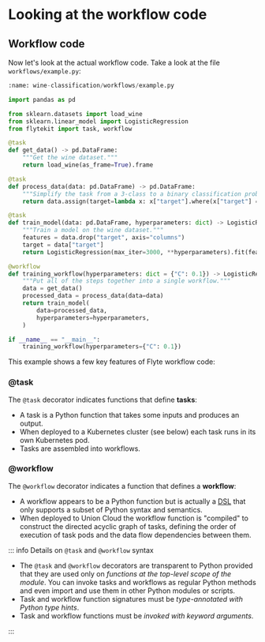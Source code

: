 # Looking at the workflow code

## Workflow code

Now let's look at the actual workflow code.
Take a look at the file `workflows/example.py`:

```python
:name: wine-classification/workflows/example.py

import pandas as pd

from sklearn.datasets import load_wine
from sklearn.linear_model import LogisticRegression
from flytekit import task, workflow

@task
def get_data() -> pd.DataFrame:
    """Get the wine dataset."""
    return load_wine(as_frame=True).frame

@task
def process_data(data: pd.DataFrame) -> pd.DataFrame:
    """Simplify the task from a 3-class to a binary classification problem."""
    return data.assign(target=lambda x: x["target"].where(x["target"] == 0, 1))

@task
def train_model(data: pd.DataFrame, hyperparameters: dict) -> LogisticRegression:
    """Train a model on the wine dataset."""
    features = data.drop("target", axis="columns")
    target = data["target"]
    return LogisticRegression(max_iter=3000, **hyperparameters).fit(features, target)

@workflow
def training_workflow(hyperparameters: dict = {"C": 0.1}) -> LogisticRegression:
    """Put all of the steps together into a single workflow."""
    data = get_data()
    processed_data = process_data(data=data)
    return train_model(
        data=processed_data,
        hyperparameters=hyperparameters,
    )

if __name__ == "__main__":
    training_workflow(hyperparameters={"C": 0.1})
```

This example shows a few key features of Flyte workflow code:

### @task

The `@task` decorator indicates functions that define **tasks**:

* A task is a Python function that takes some inputs and produces an output.
* When deployed to a Kubernetes cluster (see below) each task runs in its own Kubernetes pod.
* Tasks are assembled into workflows.

### @workflow

The `@workflow` decorator indicates a function that defines a **workflow**:

* A workflow appears to be a Python function but is actually a [DSL](https://en.wikipedia.org/wiki/Domain-specific_language) that only supports a subset of Python syntax and semantics.
* When deployed to Union Cloud the workflow function is "compiled" to construct the directed acyclic graph of tasks, defining the order of execution of task pods and the data flow dependencies between them.

::: info Details on `@task` and `@workflow` syntax

* The `@task` and `@workflow` decorators are transparent to Python provided that they are used only on _functions at the top-level scope of the module_. You can invoke tasks and workflows as regular Python methods and even import and use them in other Python modules or scripts.
* Task and workflow function signatures must be _type-annotated with Python type hints_.
* Task and workflow functions must be _invoked with keyword arguments_.

:::
